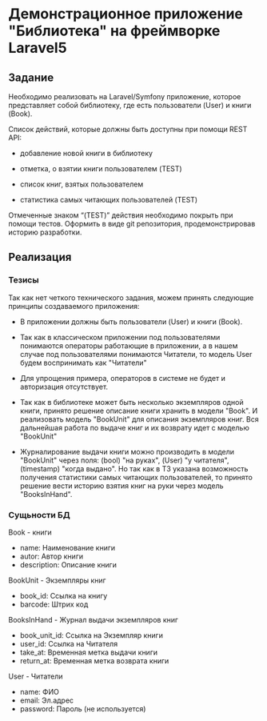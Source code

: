 # Демонстрационное приложение "Библиотека" на фреймворке Laravel5

## Задание

Необходимо реализовать на Laravel/Symfony приложение, которое представляет собой библиотеку, где есть пользователи (User) и книги (Book).

Список действий, которые должны быть доступны при помощи REST API:

- добавление новой книги в библиотеку

- отметка, о взятии книги пользователем (TEST)

- список книг, взятых пользователем

- статистика самых читающих пользователей (TEST)

Отмеченные знаком “(TEST)” действия необходимо покрыть при помощи тестов. Оформить в виде git репозитория, продемонстрировав историю разработки.

## Реализация

### Тезисы

Так как нет четкого технического задания, можем принять следующие принципы создаваемого приложения:

- В приложении должны быть пользователи (User) и книги (Book).

- Так как в классическом приложении под пользователями понимаются операторы работающие в приложении,
а в нашем случае под пользователями понимаются Читатели, то модель User будем воспринимать как "Читатели"
- Для упрощения примера, операторов в системе не будет и авторизация отсутствует.

- Так как в библиотеке может быть несколько экземпляров одной книги, принято решение описание книги хранить в модели "Book".
И реализовать модель "BookUnit" для описания экземпляров книг. Вся дальнейшая работа по выдаче книг и их возврату идет с моделью "BookUnit"

- Журналирование выдачи книги можно производить в модели "BookUnit" через поля: (bool) "на руках", (User) "у читателя", (timestamp) "когда выдано".
Но так как в ТЗ указана возможность получения статистики самых читающих пользователей, то принято решение вести историю взятия книг на руки через модель "BooksInHand".

### Сущьности БД

Book - книги
- name: Наименование книги
- autor: Автор книги
- description: Описание книги

BookUnit - Экземпляры книг
- book_id: Ссылка на книгу
- barcode: Штрих код

BooksInHand - Журнал выдачи экземпляров книг
- book_unit_id: Ссылка на Экземпляр книги
- user_id: Ссылка на Читателя
- take_at: Временная метка выдачи книги
- return_at: Временная метка возврата книги

User - Читатели
- name: ФИО
- email: Эл.адрес
- password: Пароль (не используется)





